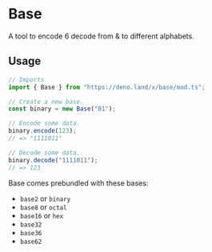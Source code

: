 # Base

A tool to encode 6 decode from & to different alphabets.

## Usage

```ts
// Imports
import { Base } from "https://deno.land/x/base/mod.ts";

// Create a new base.
const binary = new Base("01");

// Encode some data.
binary.encode(123);
// => "1111011"

// Decode some data.
binary.decode("1111011");
// => 123
```

Base comes prebundled with these bases:

- `base2` or `binary`
- `base8` or `octal`
- `base16` or `hex`
- `base32`
- `base36`
- `base62`
